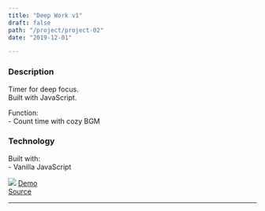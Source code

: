 ```yaml
---
title: "Deep Work v1"
draft: false
path: "/project/project-02"
date: "2019-12-01"

---
```

### Description
Timer for deep focus.  
Built with JavaScript. 

Function:  
    - Count time with cozy BGM
 
### Technology
Built with:  
    - Vanilla JavaScript 


![](./image/project02.png)
<a href="https://sumi0820.github.io/Deep-Work-v1/" target="_blank">Demo</a>  
<a href="https://github.com/sumi0820/Deep-Work-v1" target="_blank">Source</a>


---
